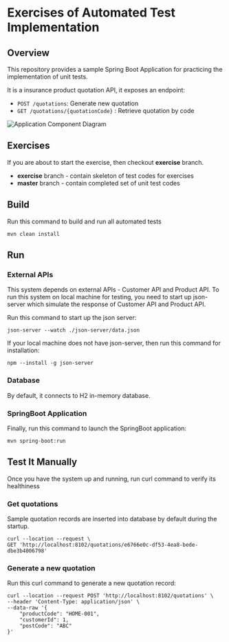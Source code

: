 # Exercises of Automated Test Implementation

## Overview
This repository provides a sample Spring Boot Application for practicing the implementation of unit tests.

It is a insurance product quotation API, it exposes an endpoint:
- ``POST /quotations``: Generate new quotation 
- ``GET /quotations/{quotationCode}`` : Retrieve quotation by code 

![Application Component Diagram](https://github.com/gavinklfong/spring-automated-test-exercises/blob/main/blob/Product-Quotation_System.png?raw=true)

## Exercises
If you are about to start the exercise, then checkout **exercise** branch.

- **exercise** branch - contain skeleton of test codes for exercises
- **master** branch - contain completed set of unit test codes

## Build

Run this command to build and run all automated tests

`mvn clean install`

## Run

### External APIs
This system depends on external APIs - Customer API and Product API. To run this system on local machine for testing, you need to start up json-server which simulate the response of Customer API and Product API.

Run this command to start up the json server:

````
json-server --watch ./json-server/data.json
````
If your local machine does not have json-server, then run this command for installation:
```
npm --install -g json-server
```

### Database
By default, it connects to H2 in-memory database. 

### SpringBoot Application
Finally, run this command to launch the SpringBoot application:
```
mvn spring-boot:run
```

## Test It Manually

Once you have the system up and running, run curl command to verify its healthiness 

### Get quotations
Sample quotation records are inserted into database by default during the startup.
```
curl --location --request \
GET 'http://localhost:8102/quotations/e6766e0c-df53-4ea8-bede-dbe3b4006798'
```

### Generate a new quotation
Run this curl command to generate a new quotation record:
```
curl --location --request POST 'http://localhost:8102/quotations' \
--header 'Content-Type: application/json' \
--data-raw '{
    "productCode": "HOME-001",
    "customerId": 1,
    "postCode": "ABC"
}'
```
